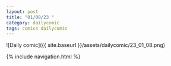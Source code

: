 ```yaml
---
layout: post
title: "01/08/23 "
category: dailycomic
tags: comics dailycomic
---
```

![Daily comic]({{ site.baseurl }}/assets/dailycomic/23_01_08.png)

{% include navigation.html %}
